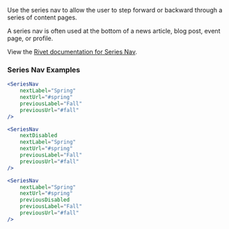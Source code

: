 Use the series nav to allow the user to step forward or backward through a series of content pages.

A series nav is often used at the bottom of a news article, blog post, event page, or profile.

View the [Rivet documentation for Series Nav](https://rivet.iu.edu/components/series-nav/).

### Series Nav Examples

<!-- prettier-ignore-start -->
```jsx
<SeriesNav
    nextLabel="Spring"
    nextUrl="#spring"
    previousLabel="Fall"
    previousUrl="#fall"
/>
```
<!-- prettier-ignore-end -->

<!-- prettier-ignore-start -->
```jsx
<SeriesNav
    nextDisabled
    nextLabel="Spring"
    nextUrl="#spring"
    previousLabel="Fall"
    previousUrl="#fall"
/>
```
<!-- prettier-ignore-end -->

<!-- prettier-ignore-start -->
```jsx
<SeriesNav
    nextLabel="Spring"
    nextUrl="#spring"
    previousDisabled
    previousLabel="Fall"
    previousUrl="#fall"
/>
```
<!-- prettier-ignore-end -->
